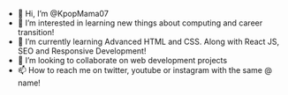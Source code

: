 - 👋 Hi, I’m @KpopMama07
- 👀 I’m interested in learning new things about computing and career transition!
- 🌱 I’m currently learning Advanced HTML and CSS. Along with React JS, SEO and Responsive Development!
- 💞️ I’m looking to collaborate on web development projects
- 📫 How to reach me on twitter, youtube or instagram with the same @ name!

<!---
KpopMama07/KpopMama07 is a ✨ special ✨ repository because its `README.md` (this file) appears on your GitHub profile.
You can click the Preview link to take a look at your changes.
--->
